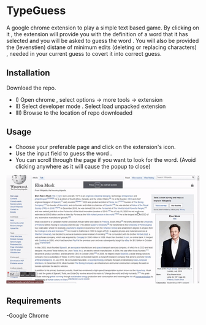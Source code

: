 # TypeGuess
A google chrome extension to play a simple text based game. By clicking on it , the extension will provide you with the definition of a  word that it has selected and you will be asked
to guess the word . You will also be provided the (levenstien) distane of minimum edits (deleting or replacing characters) , needed in your current guess to covert it into correct guess.

## Installation
Download the repo.
- I) Open chrome , select options -> more tools -> extension
- II) Select developer mode . Select load unpacked extension
- III) Browse to the location of repo downloaded

## Usage
- Choose your preferable page and click on the extension's icon.
- Use the input field to guess the word . 
- You can scroll through the page if you want to look for the word. (Avoid clicking anywhere as it will cause the popup to close)

 ![TypeGuess_demo](img/typeguess_final.gif)




## Requirements
-Google Chrome




